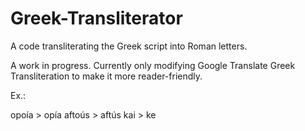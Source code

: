 # Greek-Transliterator
A code transliterating the Greek script into Roman letters.

A work in progress. Currently only modifying Google Translate Greek Transliteration to make it more reader-friendly.

Ex.:

opoía > opía
aftoús > aftús
kai > ke

